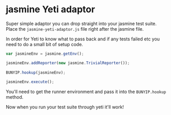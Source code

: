 # jasmine Yeti adaptor

Super simple adaptor you can drop straight into your jasmine test suite. Place the `jasmine-yeti-adaptor.js` file right after the jasmine file.

In order for Yeti to know what to pass back and if any tests failed etc you need to do a small bit of setup code.

```js
var jasmineEnv = jasmine.getEnv();

jasmineEnv.addReporter(new jasmine.TrivialReporter());
    
BUNYIP.hookup(jasmineEnv);
    
jasmineEnv.execute();
```

You'll need to get the runner environment and pass it into the `BUNYIP.hookup` method.

Now when you run your test suite through yeti it'll work!